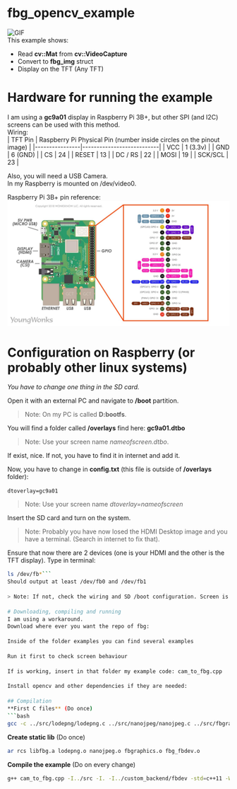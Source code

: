 # fbg_opencv_example
![GIF](gif.gif)  
This example shows:
- Read **cv::Mat** from **cv::VideoCapture**
- Convert to **fbg_img** struct
- Display on the TFT (Any TFT)

# Hardware for running the example
I am using a **gc9a01** display in Raspberry Pi 3B+, but other SPI (and I2C) screens can be used with this method.  
Wiring:  
| TFT Pin | Raspberry Pi Physical Pin (number inside circles on the pinout image) |
|----------------|---------------------------|
| VCC            | 1 (3.3v)                     |
| GND            | 6 (GND)                          |
| CS             | 24                        |
| RESET          | 13                        |
| DC / RS        | 22                        |
| MOSI           | 19                        |
| SCK/SCL           | 23                        |

Also, you will need a USB Camera.  
In my Raspberry is mounted on /dev/video0.  

Raspberry Pi 3B+ pin reference:  
![PINOUT](pinout.jpg)
# Configuration on Raspberry (or probably other linux systems)
*You have to change one thing in the SD card.*  

Open it with an external PC and navigate to **/boot** partition. 
> Note: On my PC is called **D:bootfs**.

You will find a folder called **/overlays** find here: **gc9a01.dtbo** 
> Note: Use your screen name *nameofscreen.dtbo*.
 
If exist, nice. If not, you have to find it in internet and add it.  
  
Now, you have to change in **config.txt** (this file is outside of **/overlays** folder):  

```dtoverlay=gc9a01```  
> Note: Use your screen name *dtoverlay=nameofscreen*
 
Insert the SD card and turn on the system. 
> Note: Probably you have now losed the HDMI Desktop image and you have a terminal. (Search in internet to fix that).

Ensure that now there are 2 devices (one is your HDMI and the other is the TFT display).
Type in terminal:  
```bash
ls /dev/fb*```   
Should output at least /dev/fb0 and /dev/fb1

> Note: If not, check the wiring and SD /boot configuration. Screen is not being recognised.

# Downloading, compiling and running
I am using a workaround.  
Download where ever you want the repo of fbg: 

Inside of the folder examples you can find several examples

Run it first to check screen behaviour

If is working, insert in that folder my example code: cam_to_fbg.cpp

Install opencv and other dependencies if they are needed:

## Compilation  
**First C files** (Do once)  
```bash
gcc -c ../src/lodepng/lodepng.c ../src/nanojpeg/nanojpeg.c ../src/fbgraphics.c ../custom_backend/fbdev/fbg_fbdev.c -I../src -I. -I../custom_backend/fbdev -O2 -Wall
```
**Create static lib** (Do once)
```bash
ar rcs libfbg.a lodepng.o nanojpeg.o fbgraphics.o fbg_fbdev.o
```

**Compile the example** (Do on every change)  
```bash
g++ cam_to_fbg.cpp -I../src -I. -I../custom_backend/fbdev -std=c++11 -Wall -g `pkg-config --cflags --libs opencv4` libfbg.a -lm -o cam_to_fbg
```

